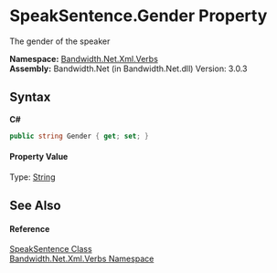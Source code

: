 ﻿# SpeakSentence.Gender Property 
 

The gender of the speaker

**Namespace:**&nbsp;<a href ="N_Bandwidth_Net_Xml_Verbs.md">Bandwidth.Net.Xml.Verbs</a><br />**Assembly:**&nbsp;Bandwidth.Net (in Bandwidth.Net.dll) Version: 3.0.3

## Syntax

**C#**<br />
``` C#
public string Gender { get; set; }
```


#### Property Value
Type: <a href="http://msdn2.microsoft.com/en-us/library/s1wwdcbf" target="_blank">String</a>

## See Also


#### Reference
<a href ="T_Bandwidth_Net_Xml_Verbs_SpeakSentence.md">SpeakSentence Class</a><br /><a href ="N_Bandwidth_Net_Xml_Verbs.md">Bandwidth.Net.Xml.Verbs Namespace</a><br />